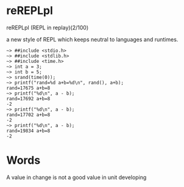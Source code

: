 reREPLpl
============

reREPLpl (REPL in replay)(2/100)

a new style of REPL which keeps neutral to languages and runtimes.

```shell
~> ##include <stdio.h>
~> ##include <stdlib.h>
~> ##include <time.h>
~> int a = 3;
~> int b = 5;
~> srand(time(0));
~> printf("rand=%d a+b=%d\n", rand(), a+b);
rand=17675 a+b=8
~> printf("%d\n", a - b);
rand=17692 a+b=8
-2
~> printf("%d\n", a - b);
rand=17702 a+b=8
-2
~> printf("%d\n", a - b);
rand=19834 a+b=8
-2
```

Words
==============
A value in change is not a good value in unit developing
